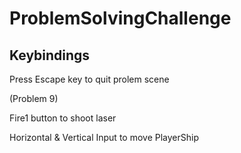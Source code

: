 # ProblemSolvingChallenge

## Keybindings
Press Escape key to quit prolem scene

(Problem 9) 

Fire1 button to shoot laser

Horizontal & Vertical Input to move PlayerShip
